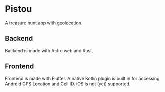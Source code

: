 # Pistou

A treasure hunt app with geolocation.

## Backend

Backend is made with Actix-web and Rust.

## Frontend

Frontend is made with Flutter.
A native Kotlin plugin is built in for accessing Android GPS Location and Cell ID. iOS is not (yet) supported.
